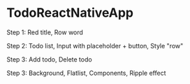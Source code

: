 # TodoReactNativeApp

Step 1:
Red title,
Row word

Step 2:
Todo list,
Input with placeholder + button,
Style "row"

Step 3:
Add todo,
Delete todo

Step 3:
Background,
Flatlist,
Components,
Ripple effect


